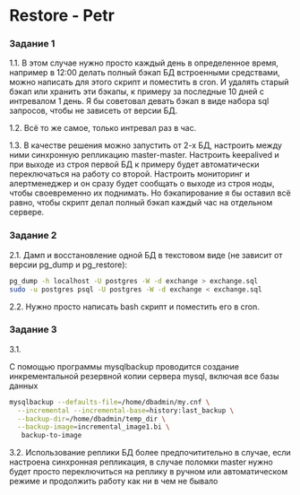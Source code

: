 # Restore - Petr


### Задание 1

1.1. В этом случае нужно просто каждый день в определенное время, например в 12:00 делать полный бэкап БД встроенными средствами, можно написать для этого скрипт и поместить в cron. И удалять старый бэкап или хранить эти бэкапы, к примеру за последные 10 дней с интревалом 1 день. Я бы советовал девать бэкап в виде набора sql запросов, чтобы не зависеть от версии БД.

1.2. Всё то же самое, только интревал раз в час.

1.3. В качестве решения можно запустить от 2-х БД, настроить между ними синхронную репликацию master-master. Настроить keepalived и при выходе из строя первой БД к примеру будет автоматически переключаться на работу со второй. Настроить мониторинг и алертменеджер и он сразу будет сообщать о выходе из строя ноды, чтобы своевременно их поднимать. Но бэкапирование я бы оставил всё равно, чтобы скрипт делал полный бэкап каждый час на отдельном сервере.


### Задание 2

2.1. Дамп и восстановление одной БД в текстовом виде (не зависит от версии pg_dump и pg_restore):
```bash
pg_dump -h localhost -U postgres -W -d exchange > exchange.sql
sudo -u postgres psql -U postgres -W -d exchange < exchange.sql
```

2.2. Нужно просто написать bash скрипт и поместить его в cron.

### Задание 3

3.1.

С помощью программы mysqlbackup проводится создание инкрементальной резервной копии сервера mysql, включая все базы данных

```bash
mysqlbackup --defaults-file=/home/dbadmin/my.cnf \
  --incremental --incremental-base=history:last_backup \
  --backup-dir=/home/dbadmin/temp_dir \
  --backup-image=incremental_image1.bi \
   backup-to-image
```

3.2. Использование реплики БД более предпочитительно в случае, если настроена синхронная репликация, в случае поломки master нужно будет просто переключиться на реплику в ручном или автоматическом режиме и продолжить работу как ни в чем не бывало

